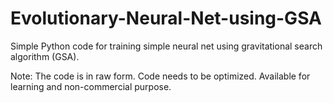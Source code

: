 # Evolutionary-Neural-Net-using-GSA
Simple Python code for training simple neural net using gravitational search algorithm (GSA).

Note: The code is in raw form. Code needs to be optimized.
Available for learning and  non-commercial purpose.
